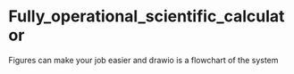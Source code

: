 # Fully_operational_scientific_calculator

Figures can make your job easier and drawio is a flowchart of the system
